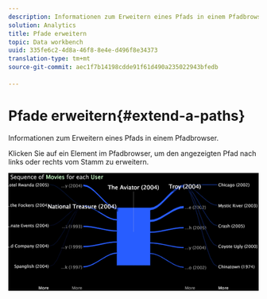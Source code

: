 ```yaml
---
description: Informationen zum Erweitern eines Pfads in einem Pfadbrowser.
solution: Analytics
title: Pfade erweitern
topic: Data workbench
uuid: 335fe6c2-4d8a-46f8-8e4e-d496f8e34373
translation-type: tm+mt
source-git-commit: aec1f7b14198cdde91f61d490a235022943bfedb

---
```



# Pfade erweitern{#extend-a-paths}

Informationen zum Erweitern eines Pfads in einem Pfadbrowser.

Klicken Sie auf ein Element im Pfadbrowser, um den angezeigten Pfad nach links oder rechts vom Stamm zu erweitern.

![](assets/vis_PathBrowser_ExplorePaths.png)

